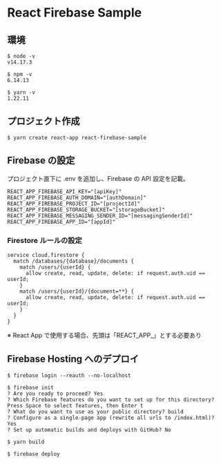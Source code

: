 # React Firebase Sample

## 環境

```shell
$ node -v
v14.17.3

$ npm -v
6.14.13

$ yarn -v
1.22.11
```

## プロジェクト作成

```shell
$ yarn create react-app react-firebase-sample
```

## Firebase の設定

プロジェクト直下に .env を追加し、Firebase の API 設定を記載。

```
REACT_APP_FIREBASE_API_KEY="[apiKey]"
REACT_APP_FIREBASE_AUTH_DOMAIN="[authDomain]"
REACT_APP_FIREBASE_PROJECT_ID="[projectId]"
REACT_APP_FIREBASE_STORAGE_BUCKET="[storageBucket]"
REACT_APP_FIREBASE_MESSAGING_SENDER_ID="[messagingSenderId]"
REACT_APP_FIREBASE_APP_ID="[appId]"
```

### Firestore ルールの設定

```
service cloud.firestore {
  match /databases/{database}/documents {
    match /users/{userId} {
      allow create, read, update, delete: if request.auth.uid == userId;
    }
    match /users/{userId}/{document=**} {
      allow create, read, update, delete: if request.auth.uid == userId;
    }
  }
}
```

※ React App で使用する場合、先頭は「REACT_APP\_」とする必要あり

## Firebase Hosting へのデプロイ

```
$ firebase login --reauth --no-localhost

$ firebase init
? Are you ready to proceed? Yes
? Which Firebase features do you want to set up for this directory? Press Space to select features, then Enter t
? What do you want to use as your public directory? build
? Configure as a single-page app (rewrite all urls to /index.html)? Yes
? Set up automatic builds and deploys with GitHub? No

$ yarn build

$ firebase deploy
```
